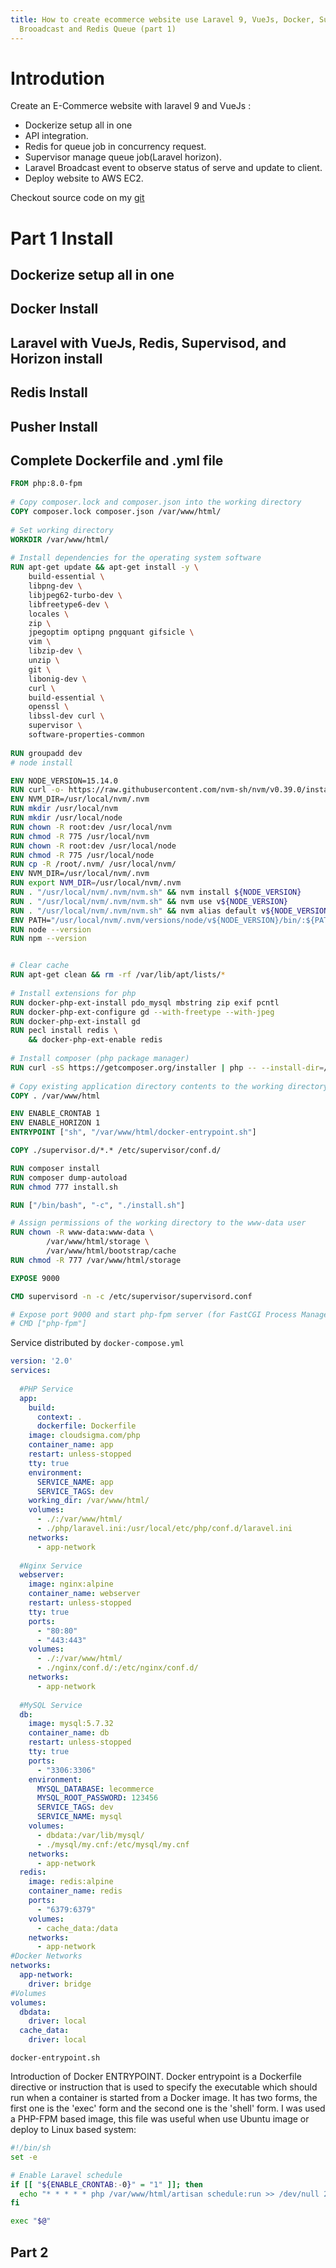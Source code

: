 ```yaml
---
title: How to create ecommerce website use Laravel 9, VueJs, Docker, Supervisord,
  Brooadcast and Redis Queue (part 1)
---
```


# Introdution
Create an E-Commerce website with laravel 9 and VueJs :
- Dockerize setup all in one
- API integration.
- Redis for queue job in concurrency request.
- Supervisor manage queue job(Laravel horizon).
- Laravel Broadcast event to observe status of serve and update to client.
- Deploy website to AWS EC2.

Checkout source code on my [git](https://github.com/zmerrychristmas/Ecommerce-website-by-Laravel-and-VueJs-api-integration-with-event-handle)

# Part 1 Install

## Dockerize setup all in one

## Docker Install


## Laravel with VueJs, Redis, Supervisod, and Horizon install

## Redis Install

## Pusher Install

## Complete Dockerfile and .yml file
```dockerfile
FROM php:8.0-fpm
 
# Copy composer.lock and composer.json into the working directory
COPY composer.lock composer.json /var/www/html/
 
# Set working directory
WORKDIR /var/www/html/
 
# Install dependencies for the operating system software
RUN apt-get update && apt-get install -y \
    build-essential \
    libpng-dev \
    libjpeg62-turbo-dev \
    libfreetype6-dev \
    locales \
    zip \
    jpegoptim optipng pngquant gifsicle \
    vim \
    libzip-dev \
    unzip \
    git \
    libonig-dev \
    curl \
    build-essential \
    openssl \
    libssl-dev curl \
    supervisor \
    software-properties-common 
 
RUN groupadd dev
# node install

ENV NODE_VERSION=15.14.0
RUN curl -o- https://raw.githubusercontent.com/nvm-sh/nvm/v0.39.0/install.sh | bash
ENV NVM_DIR=/usr/local/nvm/.nvm
RUN mkdir /usr/local/nvm
RUN mkdir /usr/local/node
RUN chown -R root:dev /usr/local/nvm
RUN chmod -R 775 /usr/local/nvm
RUN chown -R root:dev /usr/local/node
RUN chmod -R 775 /usr/local/node
RUN cp -R /root/.nvm/ /usr/local/nvm/
ENV NVM_DIR=/usr/local/nvm/.nvm
RUN export NVM_DIR=/usr/local/nvm/.nvm
RUN . "/usr/local/nvm/.nvm/nvm.sh" && nvm install ${NODE_VERSION}
RUN . "/usr/local/nvm/.nvm/nvm.sh" && nvm use v${NODE_VERSION}
RUN . "/usr/local/nvm/.nvm/nvm.sh" && nvm alias default v${NODE_VERSION}
ENV PATH="/usr/local/nvm/.nvm/versions/node/v${NODE_VERSION}/bin/:${PATH}"
RUN node --version
RUN npm --version


# Clear cache
RUN apt-get clean && rm -rf /var/lib/apt/lists/*
 
# Install extensions for php
RUN docker-php-ext-install pdo_mysql mbstring zip exif pcntl 
RUN docker-php-ext-configure gd --with-freetype --with-jpeg
RUN docker-php-ext-install gd
RUN pecl install redis \
    && docker-php-ext-enable redis
 
# Install composer (php package manager)
RUN curl -sS https://getcomposer.org/installer | php -- --install-dir=/usr/local/bin --filename=composer
 
# Copy existing application directory contents to the working directory
COPY . /var/www/html

ENV ENABLE_CRONTAB 1
ENV ENABLE_HORIZON 1
ENTRYPOINT ["sh", "/var/www/html/docker-entrypoint.sh"]

COPY ./supervisor.d/*.* /etc/supervisor/conf.d/

RUN composer install
RUN composer dump-autoload
RUN chmod 777 install.sh

RUN ["/bin/bash", "-c", "./install.sh"]

# Assign permissions of the working directory to the www-data user
RUN chown -R www-data:www-data \
        /var/www/html/storage \
        /var/www/html/bootstrap/cache
RUN chmod -R 777 /var/www/html/storage

EXPOSE 9000

CMD supervisord -n -c /etc/supervisor/supervisord.conf

# Expose port 9000 and start php-fpm server (for FastCGI Process Manager)
# CMD ["php-fpm"]

```

Service distributed by `docker-compose.yml`
```yml
version: '2.0'
services:
 
  #PHP Service
  app:
    build:
      context: .
      dockerfile: Dockerfile
    image: cloudsigma.com/php
    container_name: app
    restart: unless-stopped
    tty: true
    environment:
      SERVICE_NAME: app
      SERVICE_TAGS: dev
    working_dir: /var/www/html/
    volumes:
      - ./:/var/www/html/
      - ./php/laravel.ini:/usr/local/etc/php/conf.d/laravel.ini
    networks:
      - app-network
 
  #Nginx Service
  webserver:
    image: nginx:alpine
    container_name: webserver
    restart: unless-stopped
    tty: true
    ports:
      - "80:80"
      - "443:443"
    volumes:
      - ./:/var/www/html/
      - ./nginx/conf.d/:/etc/nginx/conf.d/
    networks:
      - app-network
 
  #MySQL Service
  db:
    image: mysql:5.7.32
    container_name: db
    restart: unless-stopped
    tty: true
    ports:
      - "3306:3306"
    environment:
      MYSQL_DATABASE: lecommerce
      MYSQL_ROOT_PASSWORD: 123456
      SERVICE_TAGS: dev
      SERVICE_NAME: mysql
    volumes:
      - dbdata:/var/lib/mysql/
      - ./mysql/my.cnf:/etc/mysql/my.cnf
    networks:
      - app-network
  redis:
    image: redis:alpine
    container_name: redis
    ports:
      - "6379:6379"
    volumes:
      - cache_data:/data
    networks:
      - app-network
#Docker Networks
networks:
  app-network:
    driver: bridge
#Volumes
volumes:
  dbdata:
    driver: local
  cache_data:
    driver: local
```
`docker-entrypoint.sh`

Introduction of Docker ENTRYPOINT. Docker entrypoint is a Dockerfile directive or instruction that is used to specify the executable which should run when a container is started from a Docker image. It has two forms, the first one is the 'exec' form and the second one is the 'shell' form.
I was used a PHP-FPM based image, this file was useful when use Ubuntu image or deploy to Linux based system:
```sh
#!/bin/sh
set -e

# Enable Laravel schedule
if [[ "${ENABLE_CRONTAB:-0}" = "1" ]]; then  
  echo "* * * * * php /var/www/html/artisan schedule:run >> /dev/null 2>&1" >> /etc/crontabs/www-data
fi

exec "$@"
```

## Part 2

